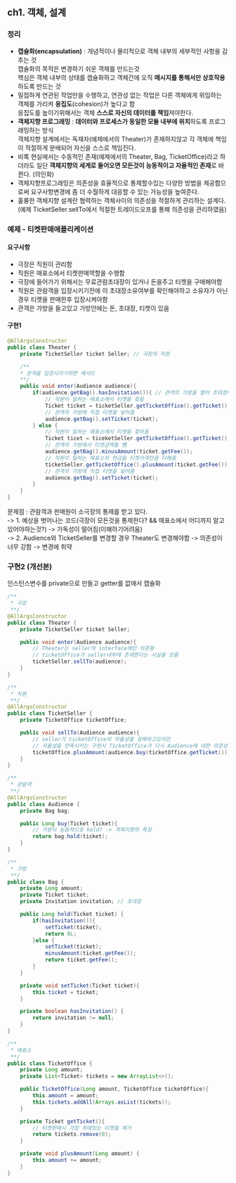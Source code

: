## ch1. 객체, 설계

### 정리
- **캡슐화(encapsulation)** : 개념적이나 물리적으로 객체 내부의 세부적인 사항을 감추는 것  
캡슐화의 목적은 변경하기 쉬운 객체를 만드는것  
핵심은 객체 내부의 상태를 캡슐화하고 객체간에 오직 **메시지를 통해서만 상호작용**하도록 만드는 것  
- 밀접하게 연관된 작업만을 수행하고, 연관성 없는 작업은 다른 객체에게 위임하는 객체를 가리켜 **응집도**(cohesion)가 높다고 함  
응집도를 높이기위해서는 객체 **스스로 자신의 데이터를 책임**져야한다.  
- **객체지향 프로그래밍** : **데이터와 프로세스가 동일한 모듈 내부에 위치**하도록 프로그래밍하는 방식  
객체지향 설계에서는 독재자(예제에서의 Theater)가 존재하지않고 각 객체에 책임이 적절하게 분배되어 자신을 스스로 책임진다.  
- 비록 현실에서는 수동적인 존재(예제에서의 Theater, Bag, TicketOffice)라고 하더라도 일단 **객체지향의 세계로 들어오면 모든것이 능동적이고 자율적인 존재**로 바뀐다. (의인화)  
- 객체지향프로그래밍은 의존성을 효율적으로 통제할수있는 다양한 방법을 제공함으로써 요구사항변경에 좀 더 수월하게 대응할 수 있는 가능성을 높여준다.  
- 훌륭한 객체지향 설계란 협력하는 객체사이의 의존성을 적절하게 관리하는 설계다.  
(예제 TicketSeller.sellTo에서 적절한 트레이드오프를 통해 의존성을 관리하였음)  


### 예제 - 티켓판매애플리케이션  
#### 요구사항
- 극장은 직원이 관리함  
- 직원은 매표소에서 티켓판매역할을 수행함  
- 극장에 들어가기 위해서는 무료관람초대장이 있거나 돈을주고 티켓을 구매해야함  
- 직원은 관람객을 입장시키기전에 이 초대장소유여부를 확인해야하고 소유자가 아닌경우 티켓을 판매한후 입장시켜야함  
- 관객은 가방을 들고있고 가방안에는 돈, 초대장, 티켓이 있음  


#### 구현1
~~~java
@AllArgsConstructor
public class Theater {
    private TicketSeller ticket Seller; // 극장의 직원

    /**
    * 관객을 입장시키기위한 메서드
    **/
    public void enter(Audience audience){ 
        if(audience.getBag().hasInvitation()){ // 관객의 가방을 열어 초대장이 있는지 살펴봄
            // 직원이 일하는 매표소에서 티켓을 찾음
            Ticket ticket = ticketSeller.getTicketOffice().getTicket();
            // 관객의 가방에 직접 티켓을 넣어줌
            audience.getBag().setTicket(ticket);
        } else {
            // 직원이 일하는 매표소에서 티켓을 찾아옴
            Ticket ticet = ticeketSeller.getTicketOffice().getTicket();
            // 관객의 가방에서 티켓금액을 뺌
            audience.getBag().minusAmount(ticket.getFee());
            // 직원이 일하는 매표소의 현금을 티켓가격만큼 더해줌
            ticketSeller.getTicketOffice().plusAmount(ticket.getFee());
            // 관객의 가방에 직접 티켓을 넣어줌
            audience.getBag().setTicket(ticket);
        }
    }
}
~~~

문제점 : 관람객과 판매원이 소극장의 통제를 받고 있다.  
-> 1. 예상을 벗어나는 코드(극장이 모든것을 통제한다? && 매표소에서 어디까지 알고있어야하는것?) -> 가독성이 떨어짐(이해하기어려움)  
-> 2. Audience와 TicketSeller를 변경할 경우 Theater도 변경해야함 -> 의존성이 너무 강함 -> 변경에 취약  


### 구현2 (개선본)
인스턴스변수를 private으로 만들고 getter를 없애서 캡슐화  
~~~java
/**
 * 극장
 **/
@AllArgsConstructor
public class Theater {
    private TicketSeller ticket Seller;

    public void enter(Audience audience){ 
        // Theater는 seller의 interface에만 의존함
        // ticketOffice가 seller내부에 존재한다는 사실을 모름
        ticketSeller.sellTo(audience);
    }
}

/**
 * 직원
 **/
@AllArgsConstructor
public class TicketSeller {
    private TicketOffice ticketOffice;

    public void sellTo(Audience audience){
        // seller가 ticketOffice의 자율성을 침해하고있지만
        // 자율성을 만족시키는 구현시 TicketOffice가 다시 Audience에 대한 의존성이 추가되어 트레이드오프
        ticketOffice.plusAmount(audience.buy(ticketOffice.getTicket()));
    }
}

/**
 * 관람객
 **/
@AllArgsConstructor
public class Audience {
    private Bag bag;

    public Long buy(Ticket ticket){
        // 가방이 능동적으로 hold? -> 객체지향의 특징
        return bag.hold(ticket);
    }
}

/**
 * 가방
 **/
public class Bag {
    private Long amount;
    private Ticket ticket;
    private Invitation invitation; // 초대장

    public Long hold(Ticket ticket) {
        if(hasInvitation()){
            setTicket(ticket);
            return 0L;
        }else {
            setTicket(ticket);
            minusAmount(ticket.getFee());
            return ticket.getFee();
        }
    }

    private void setTicket(Ticket ticket){
        this.ticket = ticket;
    }

    private boolean hasInvitation() {
        return invitation != null;
    }
}

/**
 * 매표소
 **/
public class TicketOffice {
    private Long amount;
    private List<Ticket> tickets = new ArrayList<>();

    public TicketOffice(Long amount, TicketOffice ticketOffice){
        this.amount = amount;
        this.tickets.addAll(Arrays.asList(tickets));
    }

    private Ticket getTicket(){
        // 티켓판매시 가장 위에있는 티켓을 제거
        return tickets.remove(0);
    }

    private void plusAmount(Long amount) {
        this.amount += amount;
    }
}
~~~